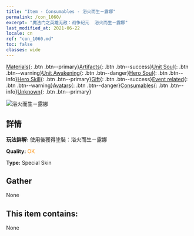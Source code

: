 ```yaml
---
title: "Item - Consumables - 浴火而生－露娜"
permalink: /con_1060/
excerpt: "魔法门之英雄无敌：战争纪元  浴火而生－露娜"
last_modified_at: 2021-06-22
locale: cn
ref: "con_1060.md"
toc: false
classes: wide
---
```

 [Materials](/ItemsCN/){: .btn .btn--primary}[Artifacts](/ItemsCN/Artifacts/){: .btn .btn--success}[Unit Soul](/ItemsCN/UnitSoul/){: .btn .btn--warning}[Unit Awakening](/ItemsCN/UnitAwakening/){: .btn .btn--danger}[Hero Soul](/ItemsCN/HeroSoul/){: .btn .btn--info}[Hero Skill](/ItemsCN/HeroSkill/){: .btn .btn--primary}[Gift](/ItemsCN/Gift/){: .btn .btn--success}[Event related](/ItemsCN/Events/){: .btn .btn--warning}[Avatars](/ItemsCN/Avatars/){: .btn .btn--danger}[Consumables](/ItemsCN/Consumables/){: .btn .btn--info}[Unknown](/ItemsCN/Unknown/){: .btn .btn--primary}

 ![浴火而生－露娜](/images/h/h_Luna3.jpg)

## 詳情
 **玩法詳解:** 使用後獲得塗裝：浴火而生－露娜

 **Quality:** <span style="color: #FF8C00">OK</span>

 **Type:** Special Skin

## Gather

  None

## This item contains:

  None

